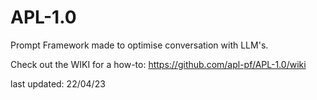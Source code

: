 # APL-1.0
Prompt Framework made to optimise conversation with LLM's.

Check out the WIKI for a how-to: https://github.com/apl-pf/APL-1.0/wiki

last updated: 22/04/23
